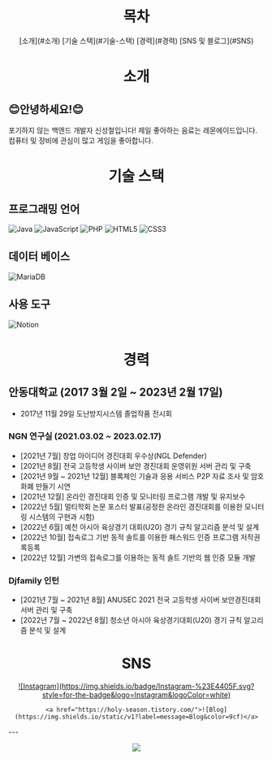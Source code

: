   <div align="center">
    <!-- 목차 -->
    <h1>목차</h1>
  </div>
  
  <div align="center">
    [소개](#소개)   
    [기술 스택](#기술-스택)   
    [경력](#경력)   
    [SNS 및 블로그](#SNS)   
  </div>
  
 <div align="center">
   <!-- 소개 -->
   <h1>소개</h1>
 </div>
 
  ## 😊안녕하세요!😊
  포기하지 않는 백엔드 개발자 신성철입니다!
  제일 좋아하는 음료는 레몬에이드입니다.   
  컴퓨터 및 장비에 관심이 많고 게임을 좋아합니다.
    
  <div align="center">
    <!-- 기술 스택 -->
    <h1>기술 스택</h1>
  </div>
  
  ## 프로그래밍 언어
  ![Java](https://img.shields.io/badge/java-%23ED8B00.svg?style=for-the-badge&logo=java&logoColor=white)
  ![JavaScript](https://img.shields.io/badge/javascript-%23323330.svg?style=for-the-badge&logo=javascript&logoColor=%23F7DF1E)
  ![PHP](https://img.shields.io/badge/php-%23777BB4.svg?style=for-the-badge&logo=php&logoColor=white)
  ![HTML5](https://img.shields.io/badge/html5-%23E34F26.svg?style=for-the-badge&logo=html5&logoColor=white)
  ![CSS3](https://img.shields.io/badge/css3-%231572B6.svg?style=for-the-badge&logo=css3&logoColor=white)
  
  ## 데이터 베이스
  ![MariaDB](https://img.shields.io/badge/MariaDB-003545?style=for-the-badge&logo=mariadb&logoColor=white)
  
  ## 사용 도구
  ![Notion](https://img.shields.io/badge/Notion-%23000000.svg?style=for-the-badge&logo=notion&logoColor=white)
  
    
  <div align="center">
  <!-- 경력 -->
  <h1>경력</h1>
  </div>
  
  ## 안동대학교 (2017 3월 2일 ~ 2023년 2월 17일)
  - 2017년 11월 29일 도난방지시스템 졸업작품 전시회
  ### NGN 연구실 (2021.03.02 ~ 2023.02.17)
  - [2021년 7월] 창업 아이디어 경진대회 우수상(NGL Defender)
  - [2021년 8월] 전국 고등학생 사이버 보안 경진대회 운영위원 서버 관리 및 구축
  - [2021년 9월 ~ 2021년 12월] 블록체인 기술과 응용 서비스 P2P 자료 조사 및 암호화폐 만들기 시연
  - [2021년 12월] 온라인 경진대회 인증 및 모니터링 프로그램 개발 및 유지보수
  - [2022년 5월] 멀티학회 논문 포스터 발표(공정한 온라인 경진대회를 이용한 모니터링 시스템의 구현과 시험)
  - [2022년 6월] 예천 아시아 육상경기 대회(U20) 경기 규칙 알고리즘 분석 및 설계
  - [2022년 10월] 접속로그 기반 동적 솔트를 이용한 패스워드 인증 프로그램 저작권록등록
  - [2022년 12월] 가변의 접속로그를 이용하는 동적 솔트 기반의 웹 인증 모듈 개발
  ### Djfamily 인턴
  - [2021년 7월 ~ 2021년 8월] ANUSEC 2021 전국 고등학생 사이버 보안경진대회 서버 관리 및 구축
  - [2022년 7월 ~ 2022년 8월] 청소년 아시아 육상경기대회(U20) 경기 규칙 알고리즘 분석 및 설계

  <div align="center">
    <!-- SNS -->
    <h1>SNS</h1>
  </div>
  
  <div align="center">
    <a href="https://www.instagram.com/_seongcheol_/">![Instagram](https://img.shields.io/badge/Instagram-%23E4405F.svg?style=for-the-badge&logo=Instagram&logoColor=white)</a>
  
    <a href="https://holy-season.tistory.com/">![Blog](https://img.shields.io/static/v1?label=message=Blog&color=9cf)</a>
  </div>
---
<p align="center"> 
  <img src="https://github-readme-stats.vercel.app/api?username=ShinSeongCheol&theme=vue&show_icons=true"/></a>
</p>

<!-- Introduction
============
## Hi, I'm Shinseongcheol!!
![header](https://capsule-render.vercel.app/api?type=waving&color=timeAuto&height=400&text=ShinSeongCheol&animation=fadeIn&fontSize=100&fontColor=d6ace6&rotate=+10)   
## My Github Infomation
### Github stats
[![Anurag's GitHub stats](https://github-readme-stats.vercel.app/api?username=ShinSeongCheol&show_icons=true&theme=dracula)](https://github.com/anuraghazra/github-readme-stats)   
## My Preferred Language
> * java   
## Self Introduction   
- 👋 Hi, I’m @ShinSeongCheol
- 👀 I’m interested in Computer...
- 🌱 I’m currently learning Java and Network , spring...
- 💞️ I’m looking to collaborate on Friend...
- 📫 How to reach me ...
ShinSeongCheol/ShinSeongCheol is a ✨ special ✨ repository because its `README.md` (this file) appears on your GitHub profile.
You can click the Preview link to take a look at your changes.
--->
